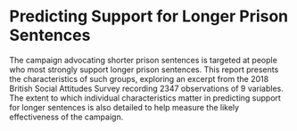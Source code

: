 # Predicting Support for Longer Prison Sentences

The campaign advocating shorter prison sentences is targeted at people who most strongly support longer prison sentences. This report presents the characteristics of such groups, exploring an excerpt from the 2018 British Social Attitudes Survey recording 2347 observations of 9 variables. The extent to which individual characteristics matter in predicting support for longer sentences is also detailed to help measure the likely effectiveness of the campaign.


